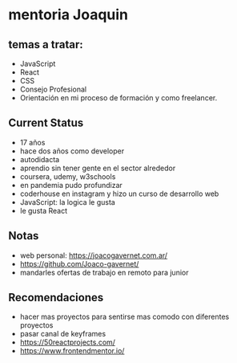 # mentoria Joaquin

## temas a tratar:

- JavaScript
- React
- CSS
- Consejo Profesional
- Orientación en mi proceso de formación y como freelancer.

## Current Status

- 17 años
- hace dos años como developer
- autodidacta
- aprendio sin tener gente en el sector alrededor
- coursera, udemy, w3schools
- en pandemia pudo profundizar
- coderhouse en instagram y hizo un curso de desarrollo web
- JavaScript: la logica le gusta
- le gusta React

## Notas

- web personal: https://joacogavernet.com.ar/
- https://github.com/Joaco-gavernet/
- mandarles ofertas de trabajo en remoto para junior



## Recomendaciones

- hacer mas proyectos para sentirse mas comodo con diferentes proyectos
- pasar canal de keyframes
- https://50reactprojects.com/
- https://www.frontendmentor.io/
